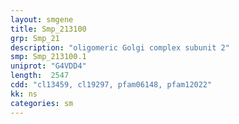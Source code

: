 ```yaml
---
layout: smgene
title: Smp_213100
grp: Smp_21
description: "oligomeric Golgi complex subunit 2"
smp: Smp_213100.1
uniprot: "G4VDD4"
length:  2547
cdd: "cl13459, cl19297, pfam06148, pfam12022"
kk: ns
categories: sm
---
```

